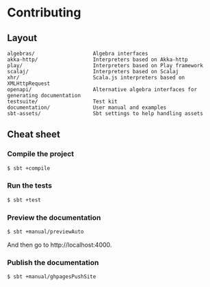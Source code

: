 Contributing
============

## Layout

~~~
algebras/                   Algebra interfaces
akka-http/                  Interpreters based on Akka-http
play/                       Interpreters based on Play framework
scalaj/                     Interpreters based on Scalaj
xhr/                        Scala.js interpreters based on XMLHttpRequest
openapi/                    Alternative algebra interfaces for generating documentation
testsuite/                  Test kit
documentation/              User manual and examples
sbt-assets/                 Sbt settings to help handling assets
~~~

## Cheat sheet

### Compile the project

~~~ sh
$ sbt +compile
~~~

### Run the tests

~~~ sh
$ sbt +test
~~~

### Preview the documentation

~~~ sh
$ sbt +manual/previewAuto
~~~

And then go to http://localhost:4000.

### Publish the documentation

~~~ sh
$ sbt +manual/ghpagesPushSite
~~~